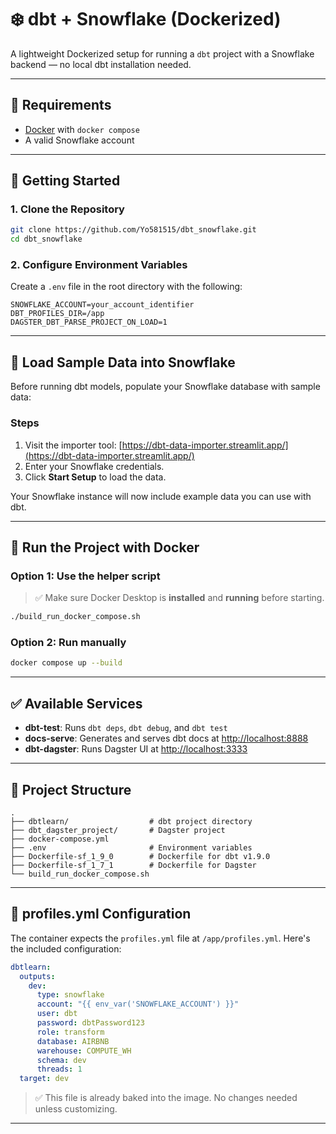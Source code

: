 # ❄️ dbt + Snowflake (Dockerized)

A lightweight Dockerized setup for running a `dbt` project with a Snowflake backend — no local dbt installation needed.

---

## 🔧 Requirements

- [Docker](https://www.docker.com/) with `docker compose`
- A valid Snowflake account


---

## 🚀 Getting Started

### 1. Clone the Repository

```bash
git clone https://github.com/Yo581515/dbt_snowflake.git
cd dbt_snowflake
```

### 2. Configure Environment Variables

Create a `.env` file in the root directory with the following:

```env
SNOWFLAKE_ACCOUNT=your_account_identifier
DBT_PROFILES_DIR=/app
DAGSTER_DBT_PARSE_PROJECT_ON_LOAD=1
```

---

## 🧪 Load Sample Data into Snowflake

Before running dbt models, populate your Snowflake database with sample data:

### Steps

1. Visit the importer tool: [https://dbt-data-importer.streamlit.app/](https://dbt-data-importer.streamlit.app/)
2. Enter your Snowflake credentials.
3. Click **Start Setup** to load the data.

Your Snowflake instance will now include example data you can use with dbt.

---

## 🐳 Run the Project with Docker

### Option 1: Use the helper script

> ✅ Make sure Docker Desktop is **installed** and **running** before starting.

```bash
./build_run_docker_compose.sh
```

### Option 2: Run manually

```bash
docker compose up --build
```

---

## ✅ Available Services

- **dbt-test**: Runs `dbt deps`, `dbt debug`, and `dbt test`
- **docs-serve**: Generates and serves dbt docs at [http://localhost:8888](http://localhost:8888)
- **dbt-dagster**: Runs Dagster UI at [http://localhost:3333](http://localhost:3333)

---

## 📁 Project Structure

```
.
├── dbtlearn/                  # dbt project directory
├── dbt_dagster_project/       # Dagster project
├── docker-compose.yml
├── .env                       # Environment variables
├── Dockerfile-sf_1_9_0        # Dockerfile for dbt v1.9.0
├── Dockerfile-sf_1_7_1        # Dockerfile for Dagster
└── build_run_docker_compose.sh
```

---

## 🔐 profiles.yml Configuration

The container expects the `profiles.yml` file at `/app/profiles.yml`. Here's the included configuration:

```yaml
dbtlearn:
  outputs:
    dev:
      type: snowflake
      account: "{{ env_var('SNOWFLAKE_ACCOUNT') }}"
      user: dbt
      password: dbtPassword123
      role: transform
      database: AIRBNB
      warehouse: COMPUTE_WH
      schema: dev
      threads: 1
  target: dev
```

> ✅ This file is already baked into the image. No changes needed unless customizing.

---
<!-- Greetings to the MOST COMPLETE, CONTINUOUSLY UPDATED independent dbt™ (Data Build Tool) software course in the world - as of 2025! This course is both the TOP RATED and the BESTSELLER dbt course on Udemy! 

Course website: https://www.udemy.com/course/complete-dbt-data-build-tool-bootcamp-zero-to-hero-learn-dbt/?referralCode=659B6722C93EF4096D11

The structure of the course is designed to have a top-down approach. It starts with the theory - all you need to know is to put dbt (Data Build Tool) in context and to have an understanding of how it fits into the modern data stack. We start with the big picture, then we go deeper and deeper. Once you learned about the pieces, we are going to shift to the technicalities - a practical section -, which will focus on putting together the dbt “puzzle”. The practical section will cover each and every single dbt feature present today through the construction of a complete, real-world project; Airbnb. This presents an opportunity for us to show you which features should be used at what stage in a given project, and you will see how dbt is used in the industry.

**THEORETICAL SECTION:**

Among several other topics, the theoretical section puts special emphasis on transferring knowledge in the following areas;

 * Data-Maturity Model
 * Well-functioning Data Architectures
 * Data Warehouses, Data Lakes, and Data Lakehouses
 * ETL and ELT procedures and Data Transformations
 * Fundamentals of dbt (Data Build Tool)
 * Analytics Engineering
 * Normalization
 * Slowly Changing Dimensions
 * CTEs

Once we understood the theoretical layer and how dbt fits into the picture, we are going to start building out a dbt project from scratch, just how you would do this in the real world.

**PRACTICAL SECTION:**

The practical section will go through a real-world Airbnb project where you will master the ins and outs of dbt! We put special focus on getting everyone up and ready before the technical deep dive, hence we will start off by setting up our Development Environment:

 * MAC Development Environment Setup
 * WINDOWS Development Environment Setup
 * IDE dbt Extension Installation
 * Creation and Activation of Virtual Environments
 * Setting up Snowflake
 
Once we are ready - among several other technical topics, the following features will be covered;

 * dbt Models
 * dbt Materializations
 * dbt Tests
 * dbt Documentation
 * dbt Sources, Seeds, Snapshots
 * dbt Hooks and Operations
 * Jinja and Macros
 * Analyses, Exposures 
 * dbt Seeds
 * Data Visualization (Preset)

Once the theory and the practical stages are finished, we are going to dive into the best practices and more advanced topics. The course is continuously updated, whenever dbt publishes an update we adjust the course accordingly, so you always be up to date!

**Who is this course for?**

 * Data Engineers
 * Data Analysts
 * Data Scientists
 * BI Developers
 * BI Analyst

... and anyone who interacts with data lake/data warehouse/data lakehouse or uses SQL!

**Course Level Explained (Zero > Hero)**

The course doesn't have any expectations about your abilities and starts education from zero. Every exercise is an unavoidable step in your studies. In the same way, don't start an exercise of a superior level without having completed the preceding ones: you will be in difficulty if you do so. Practice is the only way to learn and it cannot be taken lightly. We are going to be next to you along the journey and you have our absolute support!

When the Airbnb project is presented to you, you have to do it in its entirety, without omitting any guidelines and by understanding the objective. A project "almost completely" done is often a project "totally incomplete" for us. Give special attention to detail. Your only reliable source of information regarding the instructions is the pedagogical team, don't trust the "I've heard".

By the time you complete the course, you will be equipped with both a very solid theoretical understanding and practical expertise with dbt. All the fundamentals, dbt features, best practices, advanced techniques and more will be covered in our course, which will make you become a master in dbt. Are you ready? ;)

**How to get help?**

We just published our initial round of Discussions on Udemy which is the easiest and most efficient way for you to post questions, receive answers, and peruse questions from other students. If you have questions or feedback, please reach out to us!

That about wraps it up for us for now!

Once again, thank you for being a part of this course. 

We can't wait to get started with you soon!

All the best,
Zoltan C. Toth -->
